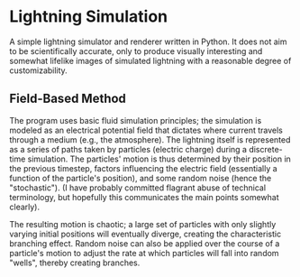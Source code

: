 # Lightning Simulation

A simple lightning simulator and renderer written in Python. It does not aim to be scientifically accurate, only to produce visually interesting and somewhat lifelike images of simulated lightning with a reasonable degree of customizability.

## Field-Based Method

The program uses basic fluid simulation principles; the simulation is modeled as an electrical potential field that dictates where current travels through a medium (e.g., the atmosphere). The lightning itself is represented as a series of paths taken by particles (electric charge) during a discrete-time simulation. The particles' motion is thus determined by their position in the previous timestep, factors influencing the electric field (essentially a function of the particle's position), and some random noise (hence the "stochastic"). (I have probably committed flagrant abuse of technical terminology, but hopefully this communicates the main points somewhat clearly).

The resulting motion is chaotic; a large set of particles with only slightly varying initial positions will eventually diverge, creating the characteristic branching effect. Random noise can also be applied over the course of a particle's motion to adjust the rate at which particles will fall into random "wells", thereby creating branches.